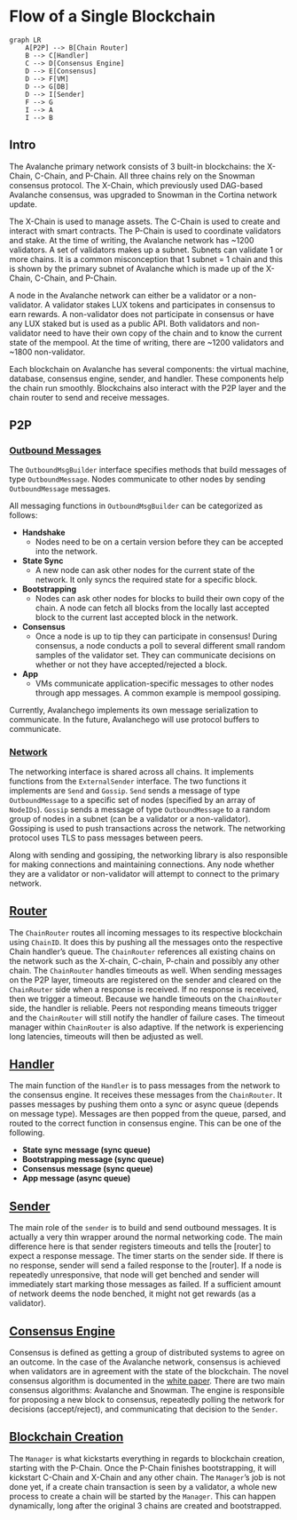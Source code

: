 # Flow of a Single Blockchain

```mermaid
graph LR
    A[P2P] --> B[Chain Router]
    B --> C[Handler]
    C --> D[Consensus Engine]
    D --> E[Consensus]
    D --> F[VM]
    D --> G[DB]
    D --> I[Sender]
    F --> G
    I --> A
    I --> B 
```

## Intro

The Avalanche primary network consists of 3 built-in blockchains: the X-Chain, C-Chain, and P-Chain. All three chains rely on the Snowman consensus protocol. The X-Chain, which previously used DAG-based Avalanche consensus, was upgraded to Snowman in the Cortina network update. 

The X-Chain is used to manage assets. The C-Chain is used to create and interact with smart contracts. The P-Chain is used to coordinate validators and stake. At the time of writing, the Avalanche network has ~1200 validators. A set of validators makes up a subnet. Subnets can validate 1 or more chains. It is a common misconception that 1 subnet = 1 chain and this is shown by the primary subnet of Avalanche which is made up of the X-Chain, C-Chain, and P-Chain.

A node in the Avalanche network can either be a validator or a non-validator. A validator stakes LUX tokens and participates in consensus to earn rewards. A non-validator does not participate in consensus or have any LUX staked but is used as a public API. Both validators and non-validator need to have their own copy of the chain and to know the current state of the mempool. At the time of writing, there are ~1200 validators and ~1800 non-validator.

Each blockchain on Avalanche has several components: the virtual machine, database, consensus engine, sender, and handler. These components help the chain run smoothly. Blockchains also interact with the P2P layer and the chain router to send and receive messages.

## P2P

### [Outbound Messages](https://github.com/luxfi/avalanchego/blob/master/message/outbound_msg_builder.go)

The `OutboundMsgBuilder` interface specifies methods that build messages of type `OutboundMessage`. Nodes communicate to other nodes by sending `OutboundMessage` messages.

All messaging functions in `OutboundMsgBuilder` can be categorized as follows:

- **Handshake**
  - Nodes need to be on a certain version before they can be accepted into the network.
- **State Sync**
  - A new node can ask other nodes for the current state of the network. It only syncs the required state for a specific block.
- **Bootstrapping**
  - Nodes can ask other nodes for blocks to build their own copy of the chain. A node can fetch all blocks from the locally last accepted block to the current last accepted block in the network.
- **Consensus**
  - Once a node is up to tip they can participate in consensus! During consensus, a node conducts a poll to several different small random samples of the validator set. They can communicate decisions on whether or not they have accepted/rejected a block.
- **App**
  - VMs communicate application-specific messages to other nodes through app messages. A common example is mempool gossiping.

Currently, Avalanchego implements its own message serialization to communicate. In the future, Avalanchego will use protocol buffers to communicate.

### [Network](../network/network.go)

The networking interface is shared across all chains. It implements functions from the `ExternalSender` interface. The two functions it implements are `Send` and `Gossip`. `Send` sends a message of type `OutboundMessage` to a specific set of nodes (specified by an array of `NodeIDs`). `Gossip` sends a message of type `OutboundMessage` to a random group of nodes in a subnet (can be a validator or a non-validator). Gossiping is used to push transactions across the network. The networking protocol uses TLS to pass messages between peers.

Along with sending and gossiping, the networking library is also responsible for making connections and maintaining connections. Any node whether they are a validator or non-validator will attempt to connect to the primary network.

## [Router](./networking/router/chain_router.go)

The `ChainRouter` routes all incoming messages to its respective blockchain using `ChainID`. It does this by pushing all the messages onto the respective Chain handler’s queue. The `ChainRouter` references all existing chains on the network such as the X-chain, C-chain, P-chain and possibly any other chain. The `ChainRouter` handles timeouts as well. When sending messages on the P2P layer, timeouts are registered on the sender and cleared on the `ChainRouter` side when a response is received. If no response is received, then we trigger a timeout. Because we handle timeouts on the `ChainRouter` side, the handler is reliable. Peers not responding means timeouts trigger and the `ChainRouter` will still notify the handler of failure cases. The timeout manager within `ChainRouter` is also adaptive. If the network is experiencing long latencies, timeouts will then be adjusted as well.

## [Handler](./networking/handler/handler.go)

The main function of the `Handler` is to pass messages from the network to the consensus engine. It receives these messages from the `ChainRouter`. It passes messages by pushing them onto a sync or async queue (depends on message type). Messages are then popped from the queue, parsed, and routed to the correct function in consensus engine. This can be one of the following.

- **State sync message (sync queue)**
- **Bootstrapping message (sync queue)**
- **Consensus message (sync queue)**
- **App message (async queue)**

## [Sender](./networking/sender/sender.go)

The main role of the `sender` is to build and send outbound messages. It is actually a very thin wrapper around the normal networking code. The main difference here is that sender registers timeouts and tells the [router] to expect a response message. The timer starts on the sender side. If there is no response, sender will send a failed response to the [router]. If a node is repeatedly unresponsive, that node will get benched and sender will immediately start marking those messages as failed. If a sufficient amount of network deems the node benched, it might not get rewards (as a validator).

## [Consensus Engine](./consensus/protocols/snowman/consensus.go)

Consensus is defined as getting a group of distributed systems to agree on an outcome. In the case of the Avalanche network, consensus is achieved when validators are in agreement with the state of the blockchain. The novel consensus algorithm is documented in the [white paper](https://assets.website-files.com/5d80307810123f5ffbb34d6e/6009805681b416f34dcae012_Avalanche%20Consensus%20Whitepaper.pdf). There are two main consensus algorithms: Avalanche and Snowman. The engine is responsible for proposing a new block to consensus, repeatedly polling the network for decisions (accept/reject), and communicating that decision to the `Sender`.

## [Blockchain Creation](../chains/manager.go)

The `Manager` is what kickstarts everything in regards to blockchain creation, starting with the P-Chain. Once the P-Chain finishes bootstrapping, it will kickstart C-Chain and X-Chain and any other chain. The `Manager`’s job is not done yet, if a create chain transaction is seen by a validator, a whole new process to create a chain will be started by the `Manager`. This can happen dynamically, long after the original 3 chains are created and bootstrapped.
